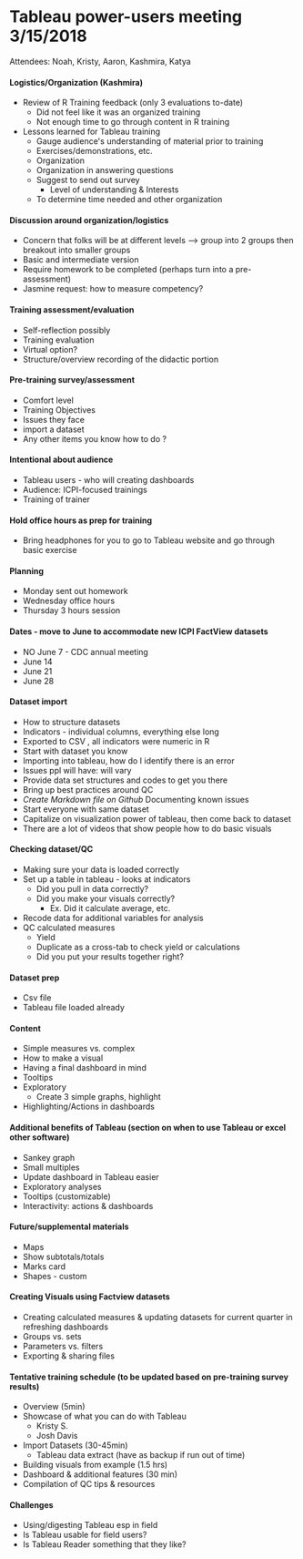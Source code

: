 # Tableau power-users meeting 3/15/2018

Attendees: Noah, Kristy, Aaron, Kashmira, Katya 

#### Logistics/Organization (Kashmira)
- Review of R Training feedback (only 3 evaluations to-date)
  - Did not feel like it was an organized training
  - Not enough time to go through content in R training
- Lessons learned for Tableau training
  - Gauge audience's understanding of material prior to training
  - Exercises/demonstrations, etc.
  - Organization
  - Organization in answering questions
  - Suggest to send out survey 
	  - Level of understanding & Interests 
  - To determine time needed and other organization

#### Discussion around organization/logistics
- Concern that folks will be at different levels --> group into 2 groups then breakout into smaller groups 
- Basic and intermediate version
- Require homework to be completed (perhaps turn into a pre-assessment) 
- Jasmine request: how to measure competency? 

#### Training assessment/evaluation
- Self-reflection possibly
- Training evaluation
- Virtual option? 
- Structure/overview recording of the didactic portion

#### Pre-training survey/assessment
- Comfort level
- Training Objectives 
- Issues they face
- import a dataset
- Any other items you know how to do ? 

#### Intentional about audience
- Tableau users - who will creating dashboards
- Audience: ICPI-focused trainings
- Training of trainer

#### Hold office hours as prep for training
- Bring headphones for you to go to Tableau website and go through basic exercise

#### Planning
- Monday sent out homework
- Wednesday office hours
- Thursday 3 hours session

#### Dates - move to June  to accommodate new ICPI FactView datasets
- NO June 7 - CDC annual meeting 
- June 14
- June 21 
- June 28

#### Dataset import
- How to structure datasets 
- Indicators - individual columns, everything else long
- Exported to CSV , all indicators were numeric in R 
- Start with dataset you know
- Importing into tableau, how do I identify there is an error
- Issues ppl will have: will vary
- Provide data set structures and codes to get you there
- Bring up best practices around QC 
- *Create Markdown file on Github* Documenting known issues 
- Start everyone with same dataset
- Capitalize on visualization power of tableau, then come back to dataset
- There are a lot of videos that show people how to do basic visuals

#### Checking dataset/QC 
- Making sure your data is loaded correctly
- Set up a table in tableau - looks at indicators 
	- Did you pull in data correctly?
	- Did you make your visuals correctly?
		- Ex. Did it calculate average, etc.
- Recode data for additional variables for analysis
- QC calculated measures
	- Yield
	- Duplicate as a cross-tab to check yield or calculations
  - Did you put your results together right? 
   
#### Dataset prep
- Csv file
- Tableau file loaded already 

#### Content
- Simple measures vs. complex
- How to make a visual
- Having a final dashboard in mind 
- Tooltips 
- Exploratory
	- Create 3 simple graphs, highlight 
- Highlighting/Actions in dashboards

#### Additional benefits of Tableau (section on when to use Tableau or excel other software)
- Sankey graph
- Small multiples
- Update dashboard in Tableau easier 
- Exploratory analyses
- Tooltips (customizable)
- Interactivity: actions & dashboards

#### Future/supplemental materials
- Maps 
- Show subtotals/totals
- Marks card
- Shapes - custom

#### Creating Visuals using Factview datasets
- Creating calculated measures & updating datasets for current quarter in refreshing dashboards
- Groups vs. sets
- Parameters vs. filters
- Exporting & sharing files 

#### Tentative training schedule (to be updated based on pre-training survey results)
- Overview (5min)
- Showcase of what you can do with Tableau
	- Kristy S.
	- Josh Davis
- Import Datasets (30-45min)
	- Tableau data extract (have as backup if run out of time)
- Building visuals from example (1.5 hrs) 
- Dashboard & additional features (30 min)
- Compilation of QC tips & resources

#### Challenges
- Using/digesting Tableau esp in field
- Is Tableau usable for field users? 
- Is Tableau Reader something that they like? 






